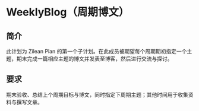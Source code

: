 # WeeklyBlog（周期博文）
## 简介
此计划为 Zilean Plan 的第一个子计划。在此成员被期望每个周期期初指定一个主题，期末完成一篇相应主题的博文并发表至博客，然后进行交流与探讨。
## 要求
期末验收、总结上个周期目标与博文，同时指定下周期主题；其他时间用于收集资料与撰写文章。
